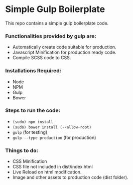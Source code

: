# Simple Gulp Boilerplate

This repo contains a simple gulp boilerplate code.

### Functionalities provided by gulp are:
- Automatically create code suitable for production.
- Javascript Minification for production ready code.
- Compile SCSS code to CSS.

### Installations Required:
- Node
- NPM
- Gulp
- Bower

### Steps to run the code:
- `(sudo) npm install`
- `(sudo) bower install (--allow-root)`
- `gulp` (for testing)
- `gulp --type production` (for production)

### Things to do:
- CSS Minification
- CSS file not included in dist/index.html
- Live Reload on html modification.
- Image and other assets to production code (dist folder).
